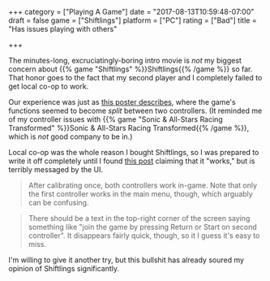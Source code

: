 +++
category = ["Playing A Game"]
date = "2017-08-13T10:59:48-07:00"
draft = false
game = ["Shiftlings"]
platform = ["PC"]
rating = ["Bad"]
title = "Has issues playing with others"

+++

The minutes-long, excruciatingly-boring intro movie is <i>not</i> my biggest concern about {{% game "Shiftlings" %}}Shiftlings{{% /game %}} so far.  That honor goes to the fact that my second player and I completely failed to get local co-op to work.

Our experience was just as <a href="http://steamcommunity.com/app/310810/discussions/0/154645539343752725/">this poster describes</a>, where the game's functions seemed to become <i>split</i> between two controllers.  (It reminded me of my controller issues with {{% game "Sonic &amp; All-Stars Racing Transformed" %}}Sonic &amp; All-Stars Racing Transformed{{% /game %}}, which is <i>not</i> good company to be in.)

Local co-op was the whole reason I bought Shiftlings, so I was prepared to write it off completely until I found <a href="http://steamcommunity.com/app/310810/discussions/0/350540973990108196/?ctp=2#c350540974015051573">this post</a> claiming that it "works," but is terribly messaged by the UI.

<blockquote>After calibrating once, both controllers work in-game. Note that only the first controller works in the main menu, though, which arguably can be confusing.</blockquote>

<blockquote>There should be a text in the top-right corner of the screen saying something like "join the game by pressing Return or Start on second controller". It disappears fairly quick, though, so it I guess it's easy to miss.</blockquote>

I'm willing to give it another try, but this bullshit has already soured my opinion of Shiftlings significantly.
